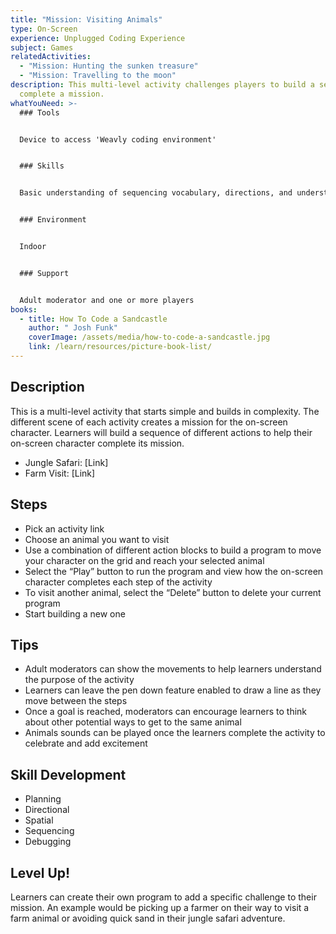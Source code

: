 ```yaml
---
title: "Mission: Visiting Animals"
type: On-Screen
experience: Unplugged Coding Experience
subject: Games
relatedActivities:
  - "Mission: Hunting the sunken treasure"
  - "Mission: Travelling to the moon"
description: This multi-level activity challenges players to build a sequence to
  complete a mission.
whatYouNeed: >-
  ### Tools


  Device to access 'Weavly coding environment'


  ### Skills


  Basic understanding of sequencing vocabulary, directions, and understanding of the selected coding environment


  ### Environment


  Indoor 


  ### Support


  Adult moderator and one or more players
books:
  - title: How To Code a Sandcastle
    author: " Josh Funk"
    coverImage: /assets/media/how-to-code-a-sandcastle.jpg
    link: /learn/resources/picture-book-list/
---
```

## Description

This is a multi-level activity that starts simple and builds in complexity. The different scene of each activity creates a mission for the on-screen character. Learners will build a sequence of different actions to help their on-screen character complete its mission.

* Jungle Safari: \[Link]
* Farm Visit: \[Link]

## Steps

* Pick an activity link
* Choose an animal you want to visit
* Use a combination of different action blocks to build a program to move your character on the grid and reach your selected animal
* Select the “Play” button to run the program and view how the on-screen character completes each step of the activity
* To visit another animal, select the “Delete” button to delete your current program
* Start building a new one

## Tips

* Adult moderators can show the movements to help learners understand the purpose of the activity
* Learners can leave the pen down feature enabled to draw a line as they move between the steps
* Once a goal is reached, moderators can encourage learners to think about other potential ways to get to the same animal
* Animals sounds can be played once the learners complete the activity to celebrate and add excitement

## Skill Development

* Planning
* Directional
* Spatial
* Sequencing
* Debugging

## Level Up!

Learners can create their own program to add a specific challenge to their mission. An example would be picking up a farmer on their way to visit a farm animal or avoiding quick sand in their jungle safari adventure.
